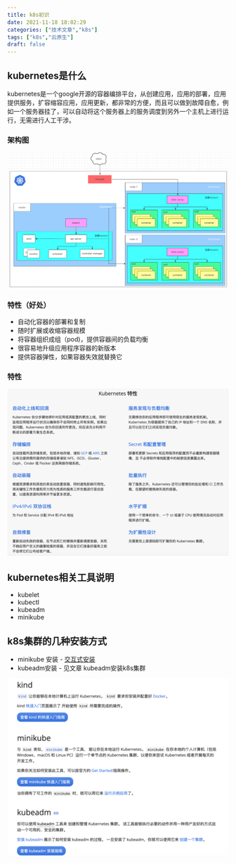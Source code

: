 ```yaml
---
title: k8s初识
date: 2021-11-18 18:02:29
categories: ["技术文章","k8s"]
tags: ["k8s","云原生"]
draft: false
---
```


## kubernetes是什么
kubernetes是一个google开源的容器编排平台，从创建应用，应用的部署，应用提供服务，扩容缩容应用，应用更新，都非常的方便，而且可以做到故障自愈，例如一个服务器挂了，可以自动将这个服务器上的服务调度到另外一个主机上进行运行，无需进行人工干涉。


### 架构图

![](/mb/images/k8s/struct.png)

### 特性（好处）
* 自动化容器的部署和复制
* 随时扩展或收缩容器规模
* 将容器组织成组（pod)，提供容器间的负载均衡
* 很容易地升级应用程序容器的新版本
* 提供容器弹性，如果容器失效就替换它


### 特性
![](/mb/images/k8s/future.png)

## kubernetes相关工具说明
* kubelet
* kubectl
* kubeadm
* minikube


## k8s集群的几种安装方式
* minikube 安装 - [交互式安装](https://kubernetes.io/zh/docs/tutorials/kubernetes-basics/create-cluster/cluster-interactive/)
* kubeadm安装 - 见文章 kubeadm安装k8s集群

![](/mb/images/k8s/method.png)

